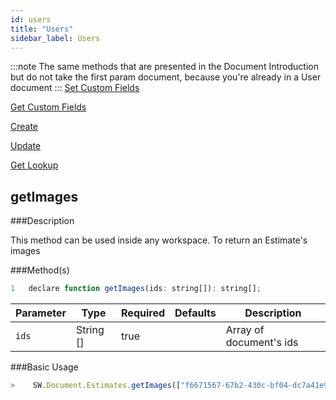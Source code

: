 ```yaml
---
id: users
title: "Users"
sidebar_label: Users
---
```


:::note
The same methods that are presented in the Document Introduction but do not take the first param document, 
because you're already in a User document
:::
[Set Custom Fields](document#setcustomfields)

[Get Custom Fields](document#getcustomfields)

[Create](document#create)

[Update](document#update)

[Get Lookup](document#getlookup)

## getImages

###Description

This method can be used inside any workspace. To return an Estimate's images

###Method(s)

```javascript
1   declare function getImages(ids: string[]): string[];
```
<table className="custom-table">
    <thead>
        <tr>
            <th>Parameter</th>
            <th>Type</th>
            <th>Required</th>
            <th>Defaults</th>
            <th>Description</th>
        </tr>
    </thead>
    <tbody>
        <tr className="selected">
            <td><code>ids</code></td>
            <td>String []</td>
            <td>true</td>
            <td></td>
            <td>Array of document's ids</td> 
        </tr>
    </tbody>
</table>

###Basic Usage

```javascript
>    SW.Document.Estimates.getImages(["f6671567-67b2-430c-bf04-dc7a41e99395"]);
```